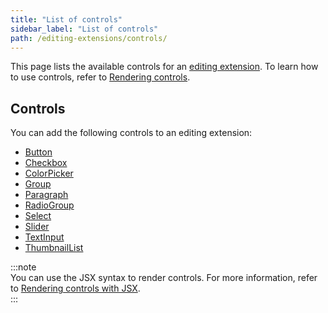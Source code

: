 ```yaml
---
title: "List of controls"
sidebar_label: "List of controls"
path: /editing-extensions/controls/
---
```


This page lists the available controls for an [editing extension](./../editing-extensions.md). To learn how to use controls, refer to [Rendering controls](./render-controls.md).

## Controls

You can add the following controls to an editing extension:

- [Button](./controls/button.md)
- [Checkbox](./controls/checkbox.md)
- [ColorPicker](./controls/color-picker.md)
- [Group](./controls/group.md)
- [Paragraph](./controls/paragraph.md)
- [RadioGroup](./controls/radio-group.md)
- [Select](./controls/select.md)
- [Slider](./controls/slider.md)
- [TextInput](./controls/text-input.md)
- [ThumbnailList](./controls/thumbnail-list.md)

:::note  
 You can use the JSX syntax to render controls. For more information, refer to [Rendering controls with JSX](./jsx.md).  
:::
